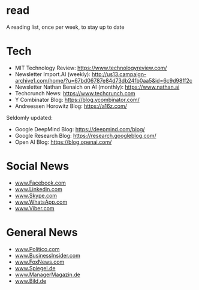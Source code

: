 # read
A reading list, once per week, to stay up to date

# Tech
* MIT Technology Review: https://www.technologyreview.com/
* Newsletter Import.AI (weekly): http://us13.campaign-archive1.com/home/?u=67bd06787e84d73db24fb0aa5&id=6c9d98ff2c
* Newsletter Nathan Benaich on AI (monthly): https://www.nathan.ai
* Techcrunch News: https://www.techcrunch.com
* Y Combinator Blog: https://blog.ycombinator.com/
* Andreessen Horowitz Blog: https://a16z.com/

Seldomly updated:
* Google DeepMind Blog: https://deepmind.com/blog/
* Google Research Blog: https://research.googleblog.com/
* Open AI Blog: https://blog.openai.com/

# Social News
* www.Facebook.com
* www.Linkedin.com
* www.Skype.com
* www.WhatsApp.com
* www.Viber.com

# General News
* www.Politico.com
* www.BusinessInsider.com
* www.FoxNews.com
* www.Spiegel.de
* www.ManagerMagazin.de
* www.Bild.de
